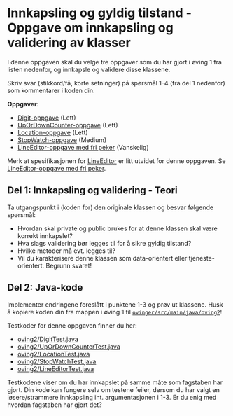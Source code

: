 # Innkapsling og gyldig tilstand - Oppgave om innkapsling og validering av klasser

I denne oppgaven skal du velge tre oppgaver som du har gjort i øving 1 fra listen nedenfor, og innkapsle og validere disse klassene.

Skriv svar (stikkord/få, korte setninger) på spørsmål 1-4 (fra del 1 nedenfor) som kommentarer i koden din.

__Oppgaver__:

- [Digit-oppgave](../oving1/Digit.md) (Lett)
- [UpOrDownCounter-oppgave](../oving1/UpOrDownCounter.md) (Lett)
- [Location-oppgave](../oving1/Location.md) (Lett)
- [StopWatch-oppgave](../oving1/Stopwatch.md) (Medium)
- [LineEditor-oppgave med fri peker](LineEditor.md) (Vanskelig)

Merk at spesifikasjonen for [LineEditor](../oving1/LineEditor.md) er litt utvidet for denne oppgaven. Se [LineEditor-oppgave med fri peker](LineEditor.md).

## Del 1: Innkapsling og validering - Teori

Ta utgangspunkt i (koden for) den originale klassen og besvar følgende spørsmål:

- Hvordan skal private og public brukes for at denne klassen skal være korrekt innkapslet?
- Hva slags validering bør legges til for å sikre gyldig tilstand?
- Hvilke metoder må evt. legges til?
- Vil du karakterisere denne klassen som data-orientert eller tjeneste-orientert. Begrunn svaret!

## Del 2: Java-kode

Implementer endringene foreslått i punktene 1-3 og prøv ut klassene. Husk å kopiere koden din fra mappen i øving 1 til [`ovinger/src/main/java/oving2`](../../src/main/java/oving2)!

Testkoder for denne oppgaven finner du her:

- [oving2/DigitTest.java](../../src/test/java/oving2/DigitTest.java)
- [oving2/UpOrDownCounterTest.java](../../src/test/java/oving2/UpOrDownCounterTest.java)
- [oving2/LocationTest.java](../../src/test/java/oving2/LocationTest.java) 
- [oving2/StopWatchTest.java](../../src/test/java/oving2/StopWatchTest.java) 
- [oving2/LineEditorTest.java](../../src/test/java/oving2/LineEditorTest.java) 

Testkodene viser om du har innkapslet på samme måte som fagstaben har gjort. Din kode kan fungere selv om testene feiler, dersom du har valgt en løsere/strammere innkapsling iht. argumentasjonen i 1-3. Er du enig med hvordan fagstaben har gjort det?
